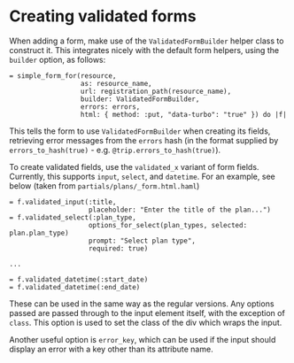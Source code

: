 # Creating validated forms
When adding a form, make use of the `ValidatedFormBuilder` helper class to
construct it. This integrates nicely with the default form helpers, using the
`builder` option, as follows:

```haml
= simple_form_for(resource,
                  as: resource_name,
                  url: registration_path(resource_name),
                  builder: ValidatedFormBuilder,
                  errors: errors,
                  html: { method: :put, "data-turbo": "true" }) do |f|
```

This tells the form to use `ValidatedFormBuilder` when creating its fields,
retrieving error messages from the `errors` hash (in the format supplied by
`errors_to_hash(true)` - e.g. `@trip.errors_to_hash(true)`).

To create validated fields, use the `validated_x` variant of form fields.
Currently, this supports `input`, `select`, and `datetime`. For an example,
see below (taken from `partials/plans/_form.html.haml`)

```haml
= f.validated_input(:title,
                    placeholder: "Enter the title of the plan...")
= f.validated_select(:plan_type,
                    options_for_select(plan_types, selected: plan.plan_type)
                    prompt: "Select plan type",
                    required: true)

...

= f.validated_datetime(:start_date)
= f.validated_datetime(:end_date)
```

These can be used in the same way as the regular versions. Any options passed
are passed through to the input element itself, with the exception of `class`.
This option is used to set the class of the div which wraps the input.

Another useful option is `error_key`, which can be used if the input should
display an error with a key other than its attribute name.